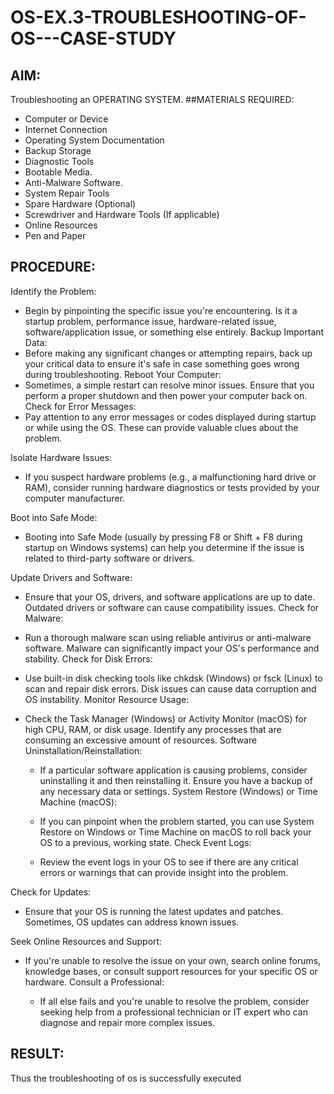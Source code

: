 # OS-EX.3-TROUBLESHOOTING-OF-OS---CASE-STUDY

## AIM:
Troubleshooting an OPERATING SYSTEM.
##MATERIALS REQUIRED:
-	Computer or Device
-	Internet Connection
-	Operating System Documentation
-	Backup Storage
-	Diagnostic Tools
-	Bootable Media.
-	Anti-Malware Software.
-	System Repair Tools
-	Spare Hardware (Optional)
-	Screwdriver and Hardware Tools (If applicable)
-	Online Resources
-	Pen and Paper


## PROCEDURE:
Identify the Problem:
   - Begin by pinpointing the specific issue you're encountering. Is it a startup problem, performance issue, hardware-related issue, software/application issue, or something else entirely.
Backup Important Data:
   - Before making any significant changes or attempting repairs, back up your critical data to ensure it's safe in case something goes wrong during troubleshooting.
Reboot Your Computer:
   - Sometimes, a simple restart can resolve minor issues. Ensure that you perform a proper shutdown and then power your computer back on.
Check for Error Messages:
   - Pay attention to any error messages or codes displayed during startup or while using the OS. These can provide valuable clues about the problem.
 
Isolate Hardware Issues:
   - If you suspect hardware problems (e.g., a malfunctioning hard drive or RAM), consider running hardware diagnostics or tests provided by your computer manufacturer. 
 
Boot into Safe Mode:
   - Booting into Safe Mode (usually by pressing F8 or Shift + F8 during startup on Windows systems) can help you determine if the issue is related to third-party software or drivers.
 
Update Drivers and Software:

   - Ensure that your OS, drivers, and software applications are up to date. Outdated drivers or software can cause compatibility issues.
Check for Malware:

   - Run a thorough malware scan using reliable antivirus or anti-malware software. Malware can significantly impact your OS's performance and stability.
Check for Disk Errors:

   - Use built-in disk checking tools like chkdsk (Windows) or fsck (Linux) to scan and repair disk errors. Disk issues can cause data corruption and OS instability.
Monitor Resource Usage:

 - Check the Task Manager (Windows) or Activity Monitor (macOS) for high CPU, RAM, or disk usage. Identify any processes that are consuming an excessive amount of resources.
Software Uninstallation/Reinstallation:

    - If a particular software application is causing problems, consider uninstalling it and then reinstalling it. Ensure you have a backup of any necessary data or settings.
System Restore (Windows) or Time Machine (macOS):

    - If you can pinpoint when the problem started, you can use System Restore on Windows or Time Machine on macOS to roll back your OS to a previous, working state.
Check Event Logs:

    - Review the event logs in your OS to see if there are any critical errors or warnings that can provide insight into the problem.
 
Check for Updates:

- Ensure that your OS is running the latest updates and patches. Sometimes, OS updates can address known issues.
 
Seek Online Resources and Support:
- If you're unable to resolve the issue on your own, search online forums, knowledge bases, or consult support resources for your specific OS or hardware.
Consult a Professional:

    - If all else fails and you're unable to resolve the problem, consider seeking help from a professional technician or IT expert who can diagnose and repair more complex issues.


## RESULT:
Thus the troubleshooting of os is successfully executed
